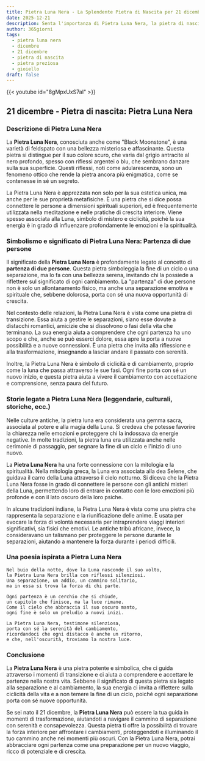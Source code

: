 ```yaml
---
title: Pietra Luna Nera - La Splendente Pietra di Nascita per 21 dicembre
date: 2025-12-21
description: Senta l'importanza di Pietra Luna Nera, la pietra di nascita di 21 dicembre che simboleggia Partenza di due persone. Lasci che la sua bellezza e il suo significato illuminino la sua giornata.
author: 365giorni
tags:
  - pietra luna nera
  - dicembre
  - 21 dicembre
  - pietra di nascita
  - pietra preziosa
  - gioiello
draft: false
---
```


{{< youtube id="8gMpxUxS7aI" >}}

## 21 dicembre - Pietra di nascita: Pietra Luna Nera

### Descrizione di Pietra Luna Nera

La **Pietra Luna Nera**, conosciuta anche come "Black Moonstone", è una varietà di feldspato con una bellezza misteriosa e affascinante. Questa pietra si distingue per il suo colore scuro, che varia dal grigio antracite al nero profondo, spesso con riflessi argentei o blu, che sembrano danzare sulla sua superficie. Questi riflessi, noti come adularescenza, sono un fenomeno ottico che rende la pietra ancora più enigmatica, come se contenesse in sé un segreto.

La Pietra Luna Nera è apprezzata non solo per la sua estetica unica, ma anche per le sue proprietà metafisiche. È una pietra che si dice possa connettere le persone a dimensioni spirituali superiori, ed è frequentemente utilizzata nella meditazione e nelle pratiche di crescita interiore. Viene spesso associata alla Luna, simbolo di mistero e ciclicità, poiché la sua energia è in grado di influenzare profondamente le emozioni e la spiritualità.

### Simbolismo e significato di Pietra Luna Nera: Partenza di due persone

Il significato della **Pietra Luna Nera** è profondamente legato al concetto di **partenza di due persone**. Questa pietra simboleggia la fine di un ciclo o una separazione, ma lo fa con una bellezza serena, invitando chi la possiede a riflettere sul significato di ogni cambiamento. La "partenza" di due persone non è solo un allontanamento fisico, ma anche una separazione emotiva e spirituale che, sebbene dolorosa, porta con sé una nuova opportunità di crescita.

Nel contesto delle relazioni, la Pietra Luna Nera è vista come una pietra di transizione. Essa aiuta a gestire le separazioni, siano esse dovute a distacchi romantici, amicizie che si dissolvono o fasi della vita che terminano. La sua energia aiuta a comprendere che ogni partenza ha uno scopo e che, anche se può esserci dolore, essa apre la porta a nuove possibilità e a nuove connessioni. È una pietra che invita alla riflessione e alla trasformazione, insegnando a lasciar andare il passato con serenità.

Inoltre, la Pietra Luna Nera è simbolo di ciclicità e di cambiamento, proprio come la luna che passa attraverso le sue fasi. Ogni fine porta con sé un nuovo inizio, e questa pietra aiuta a vivere il cambiamento con accettazione e comprensione, senza paura del futuro.

### Storie legate a Pietra Luna Nera (leggendarie, culturali, storiche, ecc.)

Nelle culture antiche, la pietra luna era considerata una gemma sacra, associata al potere e alla magia della Luna. Si credeva che potesse favorire la chiarezza nelle emozioni e proteggere chi la indossava da energie negative. In molte tradizioni, la pietra luna era utilizzata anche nelle cerimonie di passaggio, per segnare la fine di un ciclo e l'inizio di uno nuovo.

La **Pietra Luna Nera** ha una forte connessione con la mitologia e la spiritualità. Nella mitologia greca, la Luna era associata alla dea Selene, che guidava il carro della Luna attraverso il cielo notturno. Si diceva che la Pietra Luna Nera fosse in grado di connettere le persone con gli antichi misteri della Luna, permettendo loro di entrare in contatto con le loro emozioni più profonde e con il lato oscuro della loro psiche.

In alcune tradizioni indiane, la Pietra Luna Nera è vista come una pietra che rappresenta la separazione e la riunificazione delle anime. È usata per evocare la forza di volontà necessaria per intraprendere viaggi interiori significativi, sia fisici che emotivi. Le antiche tribù africane, invece, la consideravano un talismano per proteggere le persone durante le separazioni, aiutando a mantenere la forza durante i periodi difficili.

### Una poesia ispirata a Pietra Luna Nera

```
Nel buio della notte, dove la Luna nasconde il suo volto,
la Pietra Luna Nera brilla con riflessi silenziosi.
Una separazione, un addio, un cammino solitario,
ma in essa si trova la forza di chi parte.

Ogni partenza è un cerchio che si chiude,
un capitolo che finisce, ma la luce rimane.
Come il cielo che abbraccia il suo oscuro manto,
ogni fine è solo un preludio a nuovi inizi.

La Pietra Luna Nera, testimone silenziosa,
porta con sé la serenità del cambiamento,
ricordandoci che ogni distacco è anche un ritorno,
e che, nell'oscurità, troviamo la nostra luce.
```

### Conclusione

La **Pietra Luna Nera** è una pietra potente e simbolica, che ci guida attraverso i momenti di transizione e ci aiuta a comprendere e accettare le partenze nella nostra vita. Sebbene il significato di questa pietra sia legato alla separazione e al cambiamento, la sua energia ci invita a riflettere sulla ciclicità della vita e a non temere la fine di un ciclo, poiché ogni separazione porta con sé nuove opportunità.

Se sei nato il 21 dicembre, la **Pietra Luna Nera** può essere la tua guida in momenti di trasformazione, aiutandoti a navigare il cammino di separazione con serenità e consapevolezza. Questa pietra ti offre la possibilità di trovare la forza interiore per affrontare i cambiamenti, proteggendoti e illuminando il tuo cammino anche nei momenti più oscuri. Con la Pietra Luna Nera, potrai abbracciare ogni partenza come una preparazione per un nuovo viaggio, ricco di potenziale e di crescita.